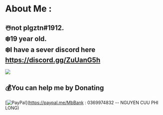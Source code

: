 # About Me :
☃️not plgztn#1912.                                                                                                                                                                                                                                              
❄️19 year old.                                                                                                                                                                                                                                                    
 ❄️I have a sever discord here https://discord.gg/ZuUanG5h
---
[![](https://visitcount.itsvg.in/api?id=SnowL1402&icon=2&color=5)](https://visitcount.itsvg.in)

  ## 💰You can help me by Donating
  [![PayPal](https://img.shields.io/badge/PayPal-00457C?style=for-the-badge&logo=paypal&logoColor=white)](https://paypal.me/MbBank : 0369974832 -- NGUYEN CUU PHI LONG) 

  <!-- Proudly created with GPRM ( https://gprm.itsvg.in ) -->
  
